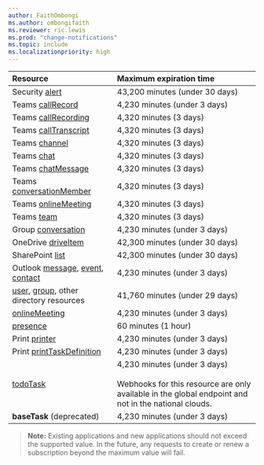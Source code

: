 ```yaml
---
author: FaithOmbongi
ms.author: ombongifaith
ms.reviewer: ric.lewis
ms.prod: "change-notifications"
ms.topic: include
ms.localizationpriority: high
---
```


<!-- markdownlint-disable MD041-->

<!-- Maximum length of subscription per resource. This file is referenced in the change notifications overview and subscription resource type files. -->

| Resource                                       | Maximum expiration time       |
|:-----------------------------------------------|:------------------------------|
| Security [alert][]                             | 43,200 minutes (under 30 days)|
| Teams [callRecord][]                           | 4,230 minutes (under 3 days)  |
| Teams [callRecording][]                        | 4,320 minutes (3 days)        |
| Teams [callTranscript][]                       | 4,320 minutes (3 days)        |
| Teams [channel][]                              | 4,320 minutes (3 days)        |
| Teams [chat][]                                 | 4,320 minutes (3 days)        |
| Teams [chatMessage][]                          | 4,320 minutes (3 days)        |
| Teams [conversationMember][]                   | 4,320 minutes (3 days)        |
| Teams [onlineMeeting][]                        | 4,320 minutes (3 days)        |
| Teams [team][]                                 | 4,320 minutes (3 days)        |
| Group [conversation][]                         | 4,230 minutes (under 3 days)  |
| OneDrive [driveItem][]                         | 42,300 minutes (under 30 days)|
| SharePoint [list][]                            | 42,300 minutes (under 30 days)|
| Outlook [message][], [event][], [contact][]    | 4,230 minutes (under 3 days)  |
| [user][], [group][], other directory resources | 41,760 minutes (under 29 days)|
| [onlineMeeting][]                              | 4,230 minutes (under 3 days)  |
| [presence][]                                   | 60 minutes (1 hour)           |
| Print [printer][]                              | 4,230 minutes (under 3 days)  |
| Print [printTaskDefinition][]                  | 4,230 minutes (under 3 days)  |
| [todoTask][]                                   | 4,230 minutes (under 3 days) <br/><br/>Webhooks for this resource are only available in the global endpoint and not in the national clouds.  |
| **baseTask** (deprecated)                      | 4,230 minutes (under 3 days)  |

> **Note:** Existing applications and new applications should not exceed the supported value. In the future, any requests to create or renew a subscription beyond the maximum value will fail.


[contact]: /graph/api/resources/contact
[conversation]: /graph/api/resources/conversation
[driveItem]: /graph/api/resources/driveitem
[event]: /graph/api/resources/event
[group]: /graph/api/resources/group
[message]: /graph/api/resources/message
[user]: /graph/api/resources/user
[alert]: /graph/api/resources/alert
[callRecord]: /graph/api/resources/callrecords-callrecord
[presence]: /graph/api/resources/presence
[chatMessage]: /graph/api/resources/chatmessage
[list]: /graph/api/resources/list
[printer]: /graph/api/resources/printer
[printTaskDefinition]: /graph/api/resources/printtaskdefinition
[todoTask]: /graph/api/resources/todotask
[channel]: /graph/api/resources/channel
[chat]: /graph/api/resources/chat
[conversationMember]: /graph/api/resources/conversationmember
[team]: /graph/api/resources/team
[onlineMeeting]: /graph/api/resources/onlinemeeting
[callTranscript]: /graph/api/resources/calltranscript
[callRecording]: /graph/api/resources/callrecording
